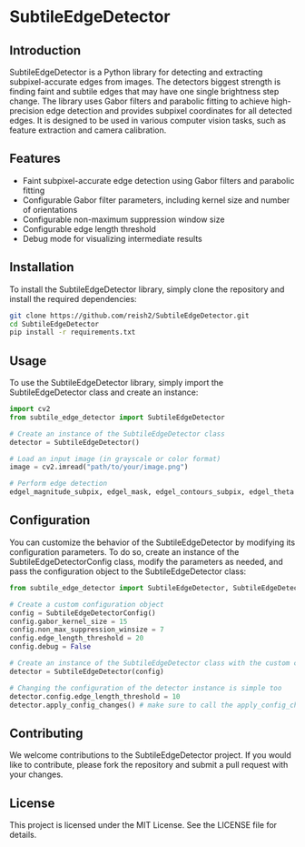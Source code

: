 SubtileEdgeDetector
===================

Introduction
------------
SubtileEdgeDetector is a Python library for detecting and extracting subpixel-accurate edges from images. The detectors biggest strength is finding faint and subtile edges that may have one single brightness step change. The library uses Gabor filters and parabolic fitting to achieve high-precision edge detection and provides subpixel coordinates for all detected edges. It is designed to be used in various computer vision tasks, such as feature extraction and camera calibration.

Features
--------
- Faint subpixel-accurate edge detection using Gabor filters and parabolic fitting
- Configurable Gabor filter parameters, including kernel size and number of orientations
- Configurable non-maximum suppression window size
- Configurable edge length threshold
- Debug mode for visualizing intermediate results

Installation
------------
To install the SubtileEdgeDetector library, simply clone the repository and install the required dependencies:

```bash
git clone https://github.com/reish2/SubtileEdgeDetector.git
cd SubtileEdgeDetector
pip install -r requirements.txt
```

Usage
-----
To use the SubtileEdgeDetector library, simply import the SubtileEdgeDetector class and create an instance:

```python
import cv2
from subtile_edge_detector import SubtileEdgeDetector

# Create an instance of the SubtileEdgeDetector class
detector = SubtileEdgeDetector()

# Load an input image (in grayscale or color format)
image = cv2.imread("path/to/your/image.png")

# Perform edge detection
edgel_magnitude_subpix, edgel_mask, edgel_contours_subpix, edgel_theta = detector.compute(image)
```

Configuration
-------------

You can customize the behavior of the SubtileEdgeDetector by modifying its configuration parameters. To do so, create an instance of the SubtileEdgeDetectorConfig class, modify the parameters as needed, and pass the configuration object to the SubtileEdgeDetector class:

```python
from subtile_edge_detector import SubtileEdgeDetector, SubtileEdgeDetectorConfig

# Create a custom configuration object
config = SubtileEdgeDetectorConfig()
config.gabor_kernel_size = 15
config.non_max_suppression_winsize = 7
config.edge_length_threshold = 20
config.debug = False

# Create an instance of the SubtileEdgeDetector class with the custom configuration
detector = SubtileEdgeDetector(config)

# Changing the configuration of the detector instance is simple too
detector.config.edge_length_threshold = 10
detector.apply_config_changes() # make sure to call the apply_config_changes() method
```

Contributing
------------

We welcome contributions to the SubtileEdgeDetector project. If you would like to contribute, please fork the repository and submit a pull request with your changes.

License
-------

This project is licensed under the MIT License. See the LICENSE file for details.